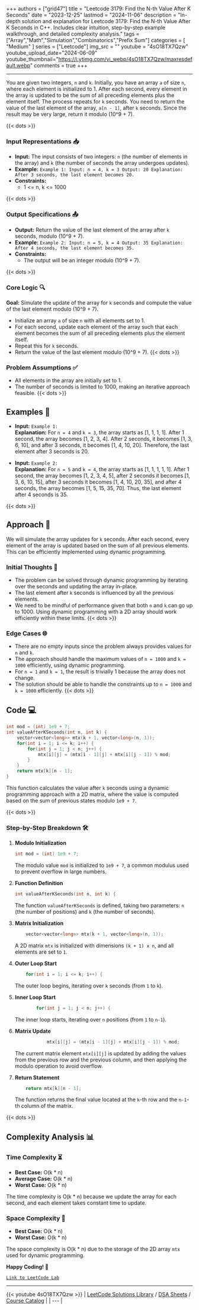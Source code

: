 
+++
authors = ["grid47"]
title = "Leetcode 3179: Find the N-th Value After K Seconds"
date = "2023-12-25"
lastmod = "2024-11-06"
description = "In-depth solution and explanation for Leetcode 3179: Find the N-th Value After K Seconds in C++. Includes clear intuition, step-by-step example walkthrough, and detailed complexity analysis."
tags = ["Array","Math","Simulation","Combinatorics","Prefix Sum"]
categories = [
    "Medium"
]
series = ["Leetcode"]
img_src = ""
youtube = "4sO18TX7Qzw"
youtube_upload_date="2024-06-09"
youtube_thumbnail="https://i.ytimg.com/vi_webp/4sO18TX7Qzw/maxresdefault.webp"
comments = true
+++



---
You are given two integers, `n` and `k`. Initially, you have an array `a` of size `n`, where each element is initialized to 1. After each second, every element in the array is updated to be the sum of all preceding elements plus the element itself. The process repeats for `k` seconds. You need to return the value of the last element of the array, `a[n - 1]`, after `k` seconds. Since the result may be very large, return it modulo (10^9 + 7).
<!--more-->
{{< dots >}}
### Input Representations 📥
- **Input:** The input consists of two integers: `n` (the number of elements in the array) and `k` (the number of seconds the array undergoes updates).
- **Example:** `Example 1:
Input: n = 4, k = 3
Output: 20
Explanation: After 3 seconds, the last element becomes 20.`
- **Constraints:**
	- 1 <= n, k <= 1000

{{< dots >}}
### Output Specifications 📤
- **Output:** Return the value of the last element of the array after `k` seconds, modulo (10^9 + 7).
- **Example:** `Example 2:
Input: n = 5, k = 4
Output: 35
Explanation: After 4 seconds, the last element becomes 35.`
- **Constraints:**
	- The output will be an integer modulo (10^9 + 7).

{{< dots >}}
### Core Logic 🔍
**Goal:** Simulate the update of the array for `k` seconds and compute the value of the last element modulo (10^9 + 7).

- Initialize an array `a` of size `n` with all elements set to 1.
- For each second, update each element of the array such that each element becomes the sum of all preceding elements plus the element itself.
- Repeat this for `k` seconds.
- Return the value of the last element modulo (10^9 + 7).
{{< dots >}}
### Problem Assumptions ✅
- All elements in the array are initially set to 1.
- The number of seconds is limited to 1000, making an iterative approach feasible.
{{< dots >}}
## Examples 🧩
- **Input:** `Example 1:`  \
  **Explanation:** For `n = 4` and `k = 3`, the array starts as [1, 1, 1, 1]. After 1 second, the array becomes [1, 2, 3, 4]. After 2 seconds, it becomes [1, 3, 6, 10], and after 3 seconds, it becomes [1, 4, 10, 20]. Therefore, the last element after 3 seconds is 20.

- **Input:** `Example 2:`  \
  **Explanation:** For `n = 5` and `k = 4`, the array starts as [1, 1, 1, 1, 1]. After 1 second, the array becomes [1, 2, 3, 4, 5], after 2 seconds it becomes [1, 3, 6, 10, 15], after 3 seconds it becomes [1, 4, 10, 20, 35], and after 4 seconds, the array becomes [1, 5, 15, 35, 70]. Thus, the last element after 4 seconds is 35.

{{< dots >}}
## Approach 🚀
We will simulate the array updates for `k` seconds. After each second, every element of the array is updated based on the sum of all previous elements. This can be efficiently implemented using dynamic programming.

### Initial Thoughts 💭
- The problem can be solved through dynamic programming by iterating over the seconds and updating the array in-place.
- The last element after `k` seconds is influenced by all the previous elements.
- We need to be mindful of performance given that both `n` and `k` can go up to 1000. Using dynamic programming with a 2D array should work efficiently within these limits.
{{< dots >}}
### Edge Cases 🌐
- There are no empty inputs since the problem always provides values for `n` and `k`.
- The approach should handle the maximum values of `n = 1000` and `k = 1000` efficiently, using dynamic programming.
- For `n = 1` and `k = 1`, the result is trivially 1 because the array does not change.
- The solution should be able to handle the constraints up to `n = 1000` and `k = 1000` efficiently.
{{< dots >}}
## Code 💻
```cpp
int mod = (int) 1e9 + 7;
int valueAfterKSeconds(int n, int k) {
    vector<vector<long>> mtx(k + 1, vector<long>(n, 1));
    for(int i = 1; i <= k; i++) {
        for(int j = 1; j < n; j++) {
            mtx[i][j] = (mtx[i - 1][j] + mtx[i][j - 1]) % mod;   
        }
    }
    return mtx[k][n - 1];
}
```

This function calculates the value after `k` seconds using a dynamic programming approach with a 2D matrix, where the value is computed based on the sum of previous states modulo `1e9 + 7`.

{{< dots >}}
### Step-by-Step Breakdown 🛠️
1. **Modulo Initialization**
	```cpp
	int mod = (int) 1e9 + 7;
	```
	The modulo value `mod` is initialized to `1e9 + 7`, a common modulus used to prevent overflow in large numbers.

2. **Function Definition**
	```cpp
	int valueAfterKSeconds(int n, int k) {
	```
	The function `valueAfterKSeconds` is defined, taking two parameters: `n` (the number of positions) and `k` (the number of seconds).

3. **Matrix Initialization**
	```cpp
	    vector<vector<long>> mtx(k + 1, vector<long>(n, 1));
	```
	A 2D matrix `mtx` is initialized with dimensions `(k + 1) x n`, and all elements are set to `1`.

4. **Outer Loop Start**
	```cpp
	    for(int i = 1; i <= k; i++) {
	```
	The outer loop begins, iterating over `k` seconds (from `1` to `k`).

5. **Inner Loop Start**
	```cpp
	        for(int j = 1; j < n; j++) {
	```
	The inner loop starts, iterating over `n` positions (from `1` to `n-1`).

6. **Matrix Update**
	```cpp
	            mtx[i][j] = (mtx[i - 1][j] + mtx[i][j - 1]) % mod;   
	```
	The current matrix element `mtx[i][j]` is updated by adding the values from the previous row and the previous column, and then applying the modulo operation to avoid overflow.

7. **Return Statement**
	```cpp
	    return mtx[k][n - 1];
	```
	The function returns the final value located at the `k`-th row and the `n-1`-th column of the matrix.

{{< dots >}}
## Complexity Analysis 📊
### Time Complexity ⏳
- **Best Case:** O(k * n)
- **Average Case:** O(k * n)
- **Worst Case:** O(k * n)

The time complexity is O(k * n) because we update the array for each second, and each element takes constant time to update.

### Space Complexity 💾
- **Best Case:** O(k * n)
- **Worst Case:** O(k * n)

The space complexity is O(k * n) due to the storage of the 2D array `mtx` used for dynamic programming.

**Happy Coding! 🎉**


[`Link to LeetCode Lab`](https://leetcode.com/problems/find-the-n-th-value-after-k-seconds/description/)

---
{{< youtube 4sO18TX7Qzw >}}
| [LeetCode Solutions Library](https://grid47.xyz/leetcode/) / [DSA Sheets](https://grid47.xyz/sheets/) / [Course Catalog](https://grid47.xyz/courses/) |
| --- |
